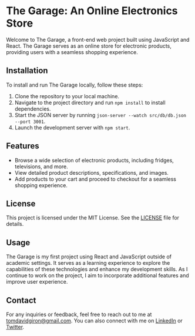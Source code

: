 # The Garage: An Online Electronics Store

Welcome to The Garage, a front-end web project built using JavaScript and React. The Garage serves as an online store for electronic products, providing users with a seamless shopping experience.

## Installation

To install and run The Garage locally, follow these steps:

1. Clone the repository to your local machine.
2. Navigate to the project directory and run `npm install` to install dependencies.
3. Start the JSON server by running `json-server --watch src/db/db.json --port 3001`.
4. Launch the development server with `npm start`.

## Features

- Browse a wide selection of electronic products, including fridges, televisions, and more.
- View detailed product descriptions, specifications, and images.
- Add products to your cart and proceed to checkout for a seamless shopping experience.

## License

This project is licensed under the MIT License. See the [LICENSE](LICENSE) file for details.

## Usage

The Garage is my first project using React and JavaScript outside of academic settings. It serves as a learning experience to explore the capabilities of these technologies and enhance my development skills. As I continue to work on the project, I aim to incorporate additional features and improve user experience.

## Contact

For any inquiries or feedback, feel free to reach out to me at tomdavidgiron@gmail.com. You can also connect with me on [LinkedIn](your-linkedin-profile) or [Twitter](your-twitter-profile).
